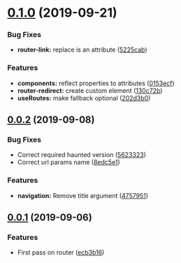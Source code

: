 # [0.1.0](https://github.com/Gladear/haunted-router/compare/v0.0.2...v0.1.0) (2019-09-21)


### Bug Fixes

* **router-link:** replace is an attribute ([5225cab](https://github.com/Gladear/haunted-router/commit/5225cab))


### Features

* **components:** reflect properties to attributes ([0153ecf](https://github.com/Gladear/haunted-router/commit/0153ecf))
* **router-redirect:** create custom element ([130c72b](https://github.com/Gladear/haunted-router/commit/130c72b))
* **useRoutes:** make fallback optional ([202d3b0](https://github.com/Gladear/haunted-router/commit/202d3b0))



## [0.0.2](https://github.com/Gladear/haunted-router/compare/v0.0.1...v0.0.2) (2019-09-08)


### Bug Fixes

* Correct required haunted version ([5623323](https://github.com/Gladear/haunted-router/commit/5623323))
* Correct url params name ([8edc5e1](https://github.com/Gladear/haunted-router/commit/8edc5e1))


### Features

* **navigation:** Remove title argument ([4757951](https://github.com/Gladear/haunted-router/commit/4757951))



## [0.0.1](https://github.com/Gladear/haunted-router/compare/ecb3b16...v0.0.1) (2019-09-06)


### Features

* First pass on router ([ecb3b16](https://github.com/Gladear/haunted-router/commit/ecb3b16))



